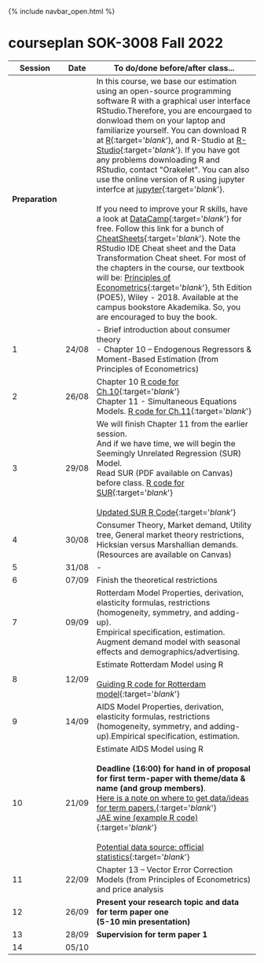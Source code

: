 {% include navbar_open.html %}

# courseplan SOK-3008 Fall 2022

| Session <img width=80/>  | Date  |To do/done before/after class... <img width=200/>  |
|-----------------------|---------|-----------------------------------| 
|**Preparation**  | | In this course, we base our estimation using an open-source programming software R with a graphical user interface RStudio.Therefore, you are encourgaed to donwload them on your laptop and familiarize yourself. You can download R at [R](http://www.r-project.org){:target='_blank_'}, and R-Studio at [R-Studio](http://www.rstudio.com){:target='_blank_'}. If you have got any problems downloading R and RStudio, contact "Orakelet". You can also use the online version of R using jupyter interfce at [jupyter](https://www.jupyter.uit.no){:target='_blank_'}.  <br />                                                                                                                                                                                                <br />                                                                                                                                                              If you need to improve your R skills, have a look at [DataCamp](https://www.datacamp.com/courses/free-introduction-to-r){:target='_blank_'} for free. Follow this link for a bunch of [CheatSheets](https://www.rstudio.com/resources/cheatsheets/){:target='_blank_'}. Note the RStudio IDE Cheat sheet and the Data Transformation Cheat sheet. For most of the chapters in the course, our textbook will be: [Principles of Econometrics](http://principlesofeconometrics.com/poe5/poe5.html){:target='_blank_'}, 5th Edition (POE5), Wiley - 2018. Available at the campus bookstore Akademika. So, you are encouraged to buy the book. |                                                   <br />
| 1|24/08 | - Brief introduction about consumer theory <br/> - Chapter 10 – Endogenous Regressors & Moment-Based Estimation (from Principles of Econometrics)|
| 2| 26/08| Chapter 10 [R code for Ch.10](https://github.com/uit-sok-3008-H22/uit-sok-3008-H22.github.io/blob/main/chapter_10.R){:target='_blank_'} <br /> Chapter 11 - Simultaneous Equations Models.  [R code for Ch.11](https://github.com/uit-sok-3008-H22/uit-sok-3008-H22.github.io/blob/main/Chapter%2011.R){:target='_blank_'}  |
| 3| 29/08|We will finish Chapter 11 from the earlier session.<br /> And if we have time, we will begin the Seemingly Unrelated Regression (SUR) Model.  <br /> Read SUR (PDF available on Canvas) before class.  [R code for SUR](https://github.com/uit-sok-3008-H22/uit-sok-3008-H22.github.io/blob/main/SUR.R){:target='_blank_'} <br /> <br /> [Updated SUR R Code](https://github.com/uit-sok-3008-H22/uit-sok-3008-H22.github.io/blob/main/Chapter%2011_and_%20SUR.R){:target='_blank_'} |
| 4| 30/08|Consumer Theory, Market demand, Utility tree, General market theory restrictions,<br /> Hicksian versus Marshallian demands.<br /> (Resources are available on Canvas)|
| 5| 31/08| -| 
| 6| 07/09| Finish the theoretical restrictions | 
| 7| 09/09|Rotterdam Model Properties, derivation, elasticity formulas, restrictions (homogeneity, symmetry, and adding-up).<br /> Empirical specification, estimation. Augment demand model with seasonal effects and demographics/advertising. |
| 8| 12/09|Estimate Rotterdam Model using R <br /> <br />[Guiding R code for Rotterdam model](https://github.com/uit-sok-3008-H22/uit-sok-3008-H22.github.io/blob/main/Rotterdam_model_student.R){:target='_blank_'} | 
| 9| 14/09| AIDS Model Properties, derivation, elasticity formulas, restrictions (homogeneity, symmetry, and adding-up).Empirical specification, estimation.| 
| 10|21/09 |Estimate AIDS Model using R <br /> <br /> **Deadline (16:00) for hand in of proposal for first term-paper with theme/data & name (and group members)**.<br />   [Here is a note on where to get data/ideas for term papers.](https://docs.google.com/document/d/e/2PACX-1vQgRG6r6bVJ6wbxcSEVwnABVsi8RkV7um6uLWJ7In3dHOWdqt99Lk1OtzPucv52nsvQN5lmx8g3c-EC/pub){:target='_blank_'} <br /> [JAE wine (example R code)](https://github.com/uit-sok-3008-H22/uit-sok-3008-H22.github.io/blob/main/JAE_Wine.R){:target='_blank_'} <br /> <br /> [Potential data source: official statistics](https://github.com/uit-sok-3008-H22/uit-sok-3008-H22.github.io/blob/main/Link%20to%20some%20data%20sources.docx){:target='_blank_'} |
| 11|22/09 |Chapter 13 – Vector Error Correction Models (from Principles of Econometrics) and price analysis |
| 12|26/09 |**Present your research topic and data for term paper one <br /> (5-10 min presentation)**|
| 13|28/09 | **Supervision for term paper 1**|
| 14|05/10 ||
